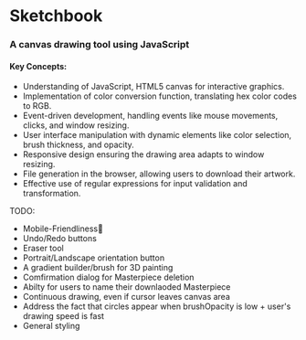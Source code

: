 # Sketchbook
<h3>A canvas drawing tool using JavaScript</h3>

<h4>Key Concepts:</h4>
<ul>
  <li>Understanding of JavaScript, HTML5 canvas for interactive graphics.</li>
  <li>Implementation of color conversion function, translating hex color codes to RGB.</li>
  <li>Event-driven development, handling events like mouse movements, clicks, and window resizing.</li>
  <li>User interface manipulation with dynamic elements like color selection, brush thickness, and opacity.</li>
  <li>Responsive design ensuring the drawing area adapts to window resizing.</li>
  <li>File generation in the browser, allowing users to download their artwork.</li>
  <li>Effective use of regular expressions for input validation and transformation.</li>
</ul>

TODO: 

<ul>
  <li>Mobile-Friendliness🫶</li>
  <li>Undo/Redo buttons</li>
  <li>Eraser tool</li>
  <li>Portrait/Landscape orientation button</li>
  <li>A gradient builder/brush for 3D painting</li>
  <li>Comfirmation dialog for Masterpiece deletion</li>
  <li>Abilty for users to name their downlaoded Masterpiece</li>
  <li>Continuous drawing, even if cursor leaves canvas area</li>
  <li>Address the fact that circles appear when brushOpacity is low + user's drawing speed is fast </li>
  <li>General styling</li>
</ul>
